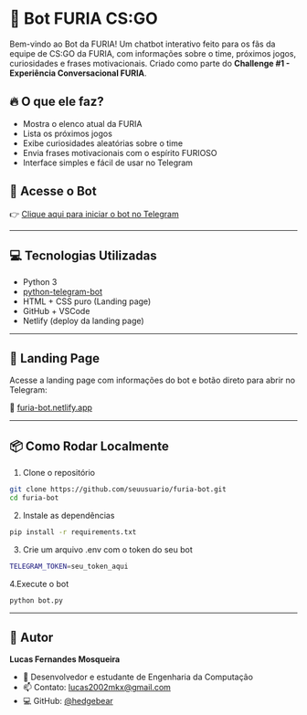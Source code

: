 # 🤖 Bot FURIA CS:GO

Bem-vindo ao Bot da FURIA! Um chatbot interativo feito para os fãs da equipe de CS:GO da FURIA, com informações sobre o time, próximos jogos, curiosidades e frases motivacionais. Criado como parte do **Challenge #1 - Experiência Conversacional FURIA**.

## 🔥 O que ele faz?

- Mostra o elenco atual da FURIA
- Lista os próximos jogos
- Exibe curiosidades aleatórias sobre o time
- Envia frases motivacionais com o espírito FURIOSO
- Interface simples e fácil de usar no Telegram

## 🚀 Acesse o Bot

👉 [Clique aqui para iniciar o bot no Telegram](https://t.me/ChatFuriaBot)

---

## 💻 Tecnologias Utilizadas

- Python 3
- [python-telegram-bot](https://github.com/python-telegram-bot/python-telegram-bot)
- HTML + CSS puro (Landing page)
- GitHub + VSCode
- Netlify (deploy da landing page)

---

## 📱 Landing Page

Acesse a landing page com informações do bot e botão direto para abrir no Telegram:

🔗 [furia-bot.netlify.app](https://furia-bot.netlify.app)  

---

## 📦 Como Rodar Localmente

1. Clone o repositório
```bash
git clone https://github.com/seuusuario/furia-bot.git
cd furia-bot
```

2. Instale as dependências
```bash
pip install -r requirements.txt
```

3. Crie um arquivo .env com o token do seu bot
```bash
TELEGRAM_TOKEN=seu_token_aqui
```

4.Execute o bot
```bash
python bot.py
```

---

## 👤 Autor

**Lucas Fernandes Mosqueira**

- 💼 Desenvolvedor e estudante de Engenharia da Computação
- 📫 Contato: [lucas2002mkx@gmail.com](mailto:lucas2002mkx@gmail.com)
- 💻 GitHub: [@hedgebear](https://github.com/hedgebear)